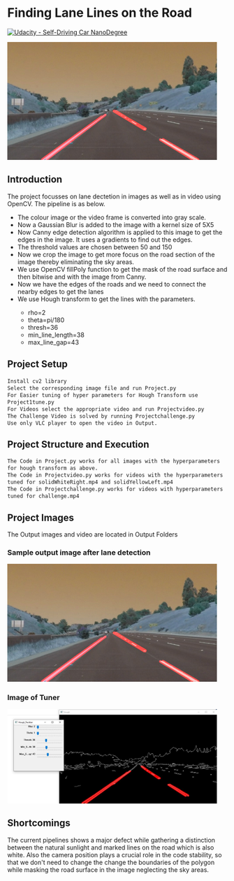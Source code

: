 # **Finding Lane Lines on the Road** 
[![Udacity - Self-Driving Car NanoDegree](https://s3.amazonaws.com/udacity-sdc/github/shield-carnd.svg)](http://www.udacity.com/drive)

<img src="./Output/solidYellowCurve2.jpg" width="480" alt="Combined Image" />

<h2> Introduction </h2>
  <p>The project focusses on lane dectetion in images as well as in video using OpenCV. The pipeline is as below.
    <UL>
      <LI> The colour image or the video frame is converted into gray scale.</LI>
      <LI> Now a Gaussian Blur is added to the image with a kernel size of 5X5 </LI>
      <LI> Now Canny edge detection algorithm is applied to this image to get the edges in the image. It uses a gradients to find out the edges.</LI>
      <LI> The threshold values are chosen between 50 and 150 </LI>
      <LI> Now we crop the image to get more focus on the road section of the image thereby eliminating the sky areas. </LI>
      <LI> We use OpenCV fillPoly function to get the mask of the road surface and then bitwise and with the image from Canny. </LI>
      <LI> Now we have the edges of the roads and we need to connect the nearby edges to get the lanes </LI>
      <LI> We use Hough transform to get the lines with the parameters.</LI>
        <UL>
          <LI> rho=2  </LI>
          <LI> theta=pi/180 </LI>
          <LI> thresh=36 </LI>
          <LI> min_line_length=38 </LI>
          <LI> max_line_gap=43 </LI>
        </UL>
  </UL>
  </p>

<h2> Project Setup </h2>

```
Install cv2 library
Select the corresponding image file and run Project.py
For Easier tuning of hyper parameters for Hough Transform use Project1tune.py
For Videos select the appropriate video and run Projectvideo.py
The Challenge Video is solved by running Projectchallenge.py
Use only VLC player to open the video in Output.
```
<h2> Project Structure and Execution </h2>

```
The Code in Project.py works for all images with the hyperparameters for hough transform as above.
The Code in Projectvideo.py works for videos with the hyperparameters tuned for solidWhiteRight.mp4 and solidYellowLeft.mp4
The Code in Projectchallenge.py works for videos with hyperparameters tuned for challenge.mp4

```

<h2> Project Images </h2>
<p> The Output images and video are located in Output Folders </p>

<h3> Sample output image after lane detection </h3>

<img src="./Output/solidYellowCurve2.jpg" width="480" alt="sample" />

<h3> Image of Tuner </h3>

<img src="./Output/Tuner.JPG" width="480" alt="tuner" />

<h2> Shortcomings </h2>
  <p> The current pipelines shows a major defect while gathering a distinction between the natural sunlight and marked lines on the road which is also white. Also the camera position plays a crucial role in the code stability, so that we don't need to change the change the boundaries of the polygon while masking the road surface in the image neglecting the sky areas. </p>
